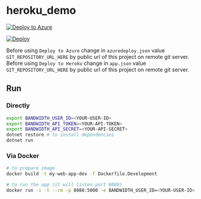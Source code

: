 # heroku_demo

[![Deploy to Azure](http://azuredeploy.net/deploybutton.png)](https://azuredeploy.net/)

[![Deploy](https://www.herokucdn.com/deploy/button.svg)](https://heroku.com/deploy)

Before using `Deploy to Azure` change in `azuredeploy.json` value `GIT_REPOSITORY_URL_HERE` by public url of this project on remote git server. 
Before using `Deploy to Heroku` change in `app.json` value `GIT_REPOSITORY_URL_HERE` by public url of this project on remote git server. 

## Run

### Directly

```bash
export BANDWIDTH_USER_ID=<YOUR-USER-ID>
export BANDWIDTH_API_TOKEN=<YOUR-API-TOKEN>
export BANDWIDTH_API_SECRET=<YOUR-API-SECRET>
dotnet restore # to install dependencies
dotnet run
```

### Via Docker

```bash
# to prepare image
docker build -t my-web-app-dev -f Dockerfile.Development 

# to run the app (it will listen port 8080)
docker run -i -t --rm -p 8080:5000 -e BANDWIDTH_USER_ID=<YOUR-USER-ID> -e BANDWIDTH_API_TOKEN=<YOUR-API-TOKEN> -e BANDWIDTH_API_SECRET=<YOUR-API-SECRET> my-web-app-dev 
```
